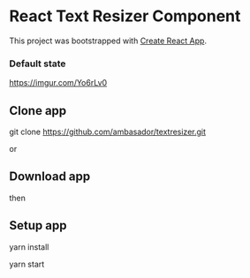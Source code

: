 # React Text Resizer Component

This project was bootstrapped with [Create React App](https://github.com/facebook/create-react-app).

### Default state 

https://imgur.com/Yo6rLv0

## Clone app

git clone https://github.com/ambasador/textresizer.git

or 

## Download app 

then

## Setup app

yarn install 

yarn start 

